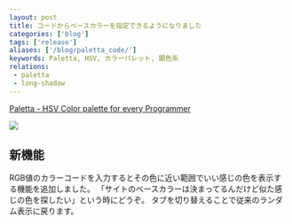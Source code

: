 ```yaml
---
layout: post
title: コードからベースカラーを指定できるようになりました
categories: ['blog']
tags: ['release']
aliases: ['/blog/paletta_code/']
keywords: Paletta, HSV, カラーパレット, 顕色系
relations:
 - paletta
 - long-shadow
---
```


[Paletta - HSV Color palette for every Programmer](http://paletta.mrk1869.com)

<img src="/img/blog_paletta_code.png" class="image-on-frame" />

## 新機能

RGB値のカラーコードを入力するとその色に近い範囲でいい感じの色を表示する機能を追加しました。
「サイトのベースカラーは決まってるんだけど似た感じの色を探したい」という時にどうぞ。
タブを切り替えることで従来のランダム表示に戻ります。
